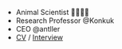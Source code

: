 - Animal Scientist 🐷🐮🐶🐔
- Research Professor @Konkuk
- CEO @antller 
- [CV](https://github.com/YoungjunNa/CV_YoungjunNa/blob/master/README.md) / [Interview](https://krive.konkuk.ac.kr/42)
